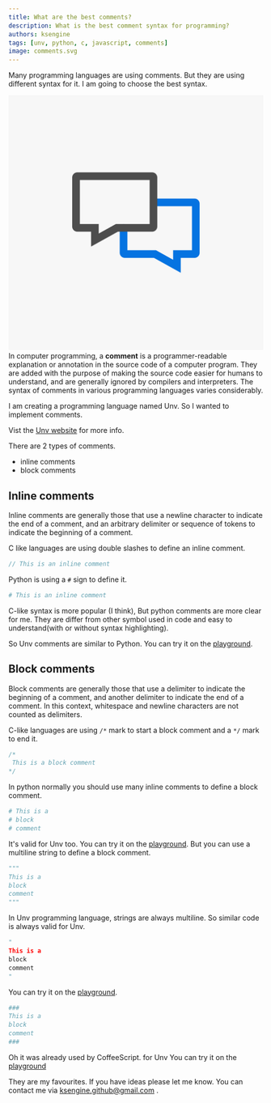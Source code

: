 ```yaml
---
title: What are the best comments?
description: What is the best comment syntax for programming?
authors: ksengine
tags: [unv, python, c, javascript, comments]
image: comments.svg
---
```

Many programming languages are using comments. But they are using different syntax for it. I am going to choose the best syntax.

<!--truncate-->
![comments](comments.svg)
In computer programming, a **comment** is a programmer-readable explanation or annotation in the source code of a computer program. They are added with the purpose of making the source code easier for humans to understand, and are generally ignored by compilers and interpreters. The syntax of comments in various programming languages varies considerably.

I am creating a programming language named Unv. So I wanted to implement comments.

Vist the [Unv website](https://unv.vercel.app/docs/tutorial/comments) for more info.

There are 2 types of comments.
- inline comments
- block comments

## Inline comments

Inline comments are generally those that use a  newline  character to indicate the end of a comment, and an arbitrary  delimiter  or sequence of  tokens  to indicate the beginning of a comment.

C like languages are using double slashes to define an inline comment.
```c
// This is an inline comment
```
Python is using a `#` sign to define it.
```py
# This is an inline comment
```
C-like syntax is more popular (I think), But python comments are more clear for me. They are differ from other symbol used in code and easy to understand(with or without syntax highlighting).

So Unv comments are similar to Python.
You can try it on the [playground](https://unv.vercel.app/playground).

## Block comments
Block comments are generally those that use a delimiter to indicate the beginning of a comment, and another delimiter to indicate the end of a comment. In this context, whitespace and newline characters are not counted as delimiters.

C-like languages are using  `/*` mark to start a block comment and a `*/` mark to end it.
```c
/*
 This is a block comment
*/
```
In python normally you should use many inline comments to define a block comment.
```py
# This is a
# block
# comment
```
It's valid for Unv too. You can try it on the [playground](https://unv.vercel.app/playground).
But you can use a multiline string to define a block comment.
```py
"""
This is a
block
comment
"""
```
In Unv programming language, strings are always multiline. So similar code is always valid for Unv.
```py
"
This is a
block
comment
"
```
You can try it on the [playground](https://unv.vercel.app/playground#if%20'Unv%20is%20awesome!'%0A%20%20%20%20print('Hello%20World!')%0A%23%20keep%20editing%20for%20live%20results%0A%22%0AThis%20is%20a%0Ablock%0Acomment%0A%22%0A).
```coffee
###
This is a
block
comment
###
```
Oh it was already used by CoffeeScript. for Unv You can try it on the [playground](https://site-git-edit-unv.vercel.app/playground#if%20'Unv%20is%20awesome!'%0A%20%20%20%20print('Hello%20World!')%0A%23%20keep%20editing%20for%20live%20results%0A%23%23%23%0AThis%20is%20a%0Ablock%0Acomment%0A%23%23%23%0A)

They are my favourites. If you have ideas please let me know. You can contact me via ksengine.github@gmail.com . 
